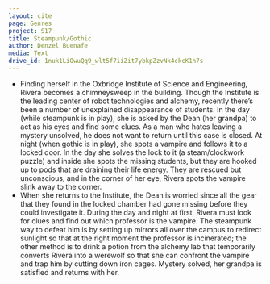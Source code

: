 ```yaml
---
layout: cite
page: Genres
project: S17
title: Steampunk/Gothic
author: Denzel Buenafe
media: Text
drive_id: 1nuk1LiOwuQq9_wlt5f7iiZit7ybkpZzvNk4ckcK1h7s
---
```

- Finding herself in the Oxbridge Institute of Science and Engineering, Rivera becomes a chimneysweep in the building. Though the Institute is the leading center of robot technologies and alchemy, recently there’s been a number of unexplained disappearance of students. In the day (while steampunk is in play), she is asked by the Dean (her grandpa) to act as his eyes and find some clues. As a man who hates leaving a mystery unsolved, he does not want to return until this case is closed. At night (when gothic is in play), she spots a vampire and follows it to a locked door. In the day she solves the lock to it (a steam/clockwork puzzle) and inside she spots the missing students, but they are hooked up to pods that are draining their life energy. They are rescued but unconscious, and in the corner of her eye, Rivera spots the vampire slink away to the corner.
- When she returns to the Institute, the Dean is worried since all the gear that they found in the locked chamber had gone missing before they could investigate it. During the day and night at first, Rivera must look for clues and find out which professor is the vampire. The steampunk way to defeat him is by setting up mirrors all over the campus to redirect sunlight so that at the right moment the professor is incinerated; the other method is to drink a potion from the alchemy lab that temporarily converts Rivera into a werewolf so that she can confront the vampire and trap him by cutting down iron cages. Mystery solved, her grandpa is satisfied and returns with her.
